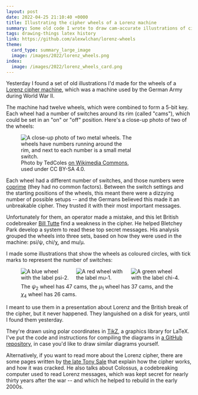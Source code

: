 ```yaml
---
layout: post
date: 2022-04-25 21:10:40 +0000
title: Illustrating the cipher wheels of a Lorenz machine
summary: Some old code I wrote to draw cam-accurate illustrations of cipher wheels.
tags: drawing-things latex history
link: https://github.com/alexwlchan/lorenz-wheels
theme:
  card_type: summary_large_image
  image: /images/2022/lorenz_wheels.png
index:
  image: /images/2022/lorenz_wheels_card.png
---
```


Yesterday I found a set of old illustrations I'd made for the wheels of a [Lorenz cipher machine], which was a machine used by the German Army during World War II.

The machine had twelve wheels, which were combined to form a 5-bit key.
Each wheel had a number of switches around its rim (called "cams"), which could be set in an "on" or "off" position.
Here's a close-up photo of two of the wheels:

<figure style="width: 303px">
  <img src="/images/2022/lorenz_cams_1x.jpg" srcset="/images/2022/lorenz_cams_1x.jpg 1x, /images/2022/lorenz_cams_2x.jpg 2x" alt="A close-up photo of two metal wheels. The wheels have numbers running around the rim, and next to each number is a small metal switch.">
  <figcaption>
    Photo by TedColes <a href="https://commons.wikimedia.org/wiki/File:Lorenz_Cams.jpg">on Wikimedia Commons</a>, used under CC BY-SA 4.0.
  </figcaption>
</figure>

Each wheel had a different number of switches, and those numbers were [coprime][coprime] (they had no common factors).
Between the switch settings and the starting positions of the wheels, this meant there were a dizzying number of possible setups -- and the Germans believed this made it an unbreakable cipher.
They trusted it with their most important messages.

Unfortunately for them, an operator made a mistake, and this let British codebreaker [Bill Tutte] find a weakness in the cipher.
He helped Bletchey Park develop a system to read these top secret messages.
His analysis grouped the wheels into three sets, based on how they were used in the machine: psi/ψ, chi/χ, and mu/μ.

I made some illustrations that show the wheels as coloured circles, with tick marks to represent the number of switches:

<style>
  .grid {
    display: grid;
    grid-template-columns: calc(32% - 4px) calc(32% - 4px) calc(32% - 4px);
    grid-gap: 18px;
    margin-bottom: 0.5em;
  }

  figure {
    max-width: 520px;
  }
</style>

<p>
  <figure>
    <div class="grid">
      <img src="/images/2022/wheels-1.png" alt="A blue wheel with the label psi-2.">
      <img src="/images/2022/wheels-10.png" alt="A red wheel with the label mu-1.">
      <img src="/images/2022/wheels-8.png" alt="A green wheel with the label chi-4.">
    </div>
    <figcaption>
      The <em>ψ</em><sub>2</sub> wheel has 47&nbsp;cams,
      the <em>μ</em><sub>1</sub> wheel has 37&nbsp;cams,
      and the <em>χ</em><sub>4</sub> wheel has 26&nbsp;cams.
    </figcaption>
  </figure>
</p>

I meant to use them in a presentation about Lorenz and the British break of the cipher, but it never happened.
They languished on a disk for years, until I found them yesterday.

They're drawn using polar coordinates in [TikZ], a graphics library for LaTeX.
I've put the code and instructions for compiling the diagrams in [a GitHub repository][repo], in case you'd like to draw similar diagrams yourself.

Alternatively, if you want to read more about the Lorenz cipher, there are some pages written by [the late Tony Sale][tony_sale] that explain how the cipher works, and how it was cracked.
He also talks about Colossus, a codebreaking computer used to read Lorenz messages, which was kept secret for nearly thirty years after the war -- and which he helped to rebuild in the early 2000s.

[Bill Tutte]: https://en.wikipedia.org/wiki/W._T._Tutte
[Lorenz cipher machine]: https://en.wikipedia.org/wiki/Lorenz_cipher
[TikZ]: https://tikz.dev/
[coprime]: https://en.wikipedia.org/wiki/Coprime_integers
[repo]: https://github.com/alexwlchan/lorenz-wheels
[tony_sale]: https://www.codesandciphers.co.uk/virtualbp/fish/fishindex.htm

